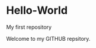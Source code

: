 # Hello-World
My first repository

<html>
  <head>
  </head>
  <body>
    <p>Welcome to my GITHUB repsitory.</p>
  </body>
  </html>
